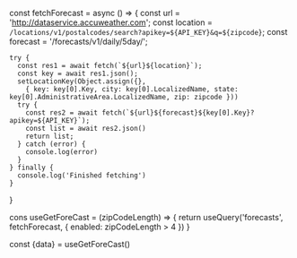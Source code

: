   const fetchForecast = async () => {
    const url = 'http://dataservice.accuweather.com';
    const location = `/locations/v1/postalcodes/search?apikey=${API_KEY}&q=${zipcode}`;
    const forecast = '/forecasts/v1/daily/5day/';

    try {
      const res1 = await fetch(`${url}${location}`);
      const key = await res1.json();
      setLocationKey(Object.assign({},
        { key: key[0].Key, city: key[0].LocalizedName, state: key[0].AdministrativeArea.LocalizedName, zip: zipcode }))
      try {
        const res2 = await fetch(`${url}${forecast}${key[0].Key}?apikey=${API_KEY}`);
        const list = await res2.json()
        return list;
      } catch (error) {
        console.log(error)
      }
    } finally {
      console.log('Finished fetching')
    }
  }

cons useGetForeCast = (zipCodeLength) => {
    return useQuery('forecasts', fetchForecast, {
        enabled: zipCodeLength > 4
    })
}

const {data} =  useGetForeCast()